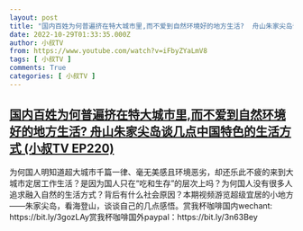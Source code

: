 ```yaml
---
layout: post
title: "国内百姓为何普遍挤在特大城市里,而不爱到自然环境好的地方生活?  舟山朱家尖岛谈几点中国特色的生活方式 (小叔TV EP220)"
date: 2022-10-29T01:33:35.000Z
author: 小叔TV
from: https://www.youtube.com/watch?v=iFbyZYaLmV8
tags: [ 小叔TV ]
comments: True
categories: [ 小叔TV ]
---
```

<!--1667007215000-->
[国内百姓为何普遍挤在特大城市里,而不爱到自然环境好的地方生活?  舟山朱家尖岛谈几点中国特色的生活方式 (小叔TV EP220)](https://www.youtube.com/watch?v=iFbyZYaLmV8)
------

<div>
为何国人明知道超大城市千篇一律、毫无美感且环境恶劣，却还乐此不疲的来到大城市定居工作生活？是因为国人只在“吃和生存”的层次上吗？为何国人没有很多人追求融入自然的生活方式？背后有什么社会原因？本期视频游览超级宜居的小地方——朱家尖岛，看海登山，谈谈自己的几点感悟。赏我杯咖啡国内wechant: https://bit.ly/3gozLAy赏我杯咖啡国外paypal：https://bit.ly/3n63Bey
</div>
